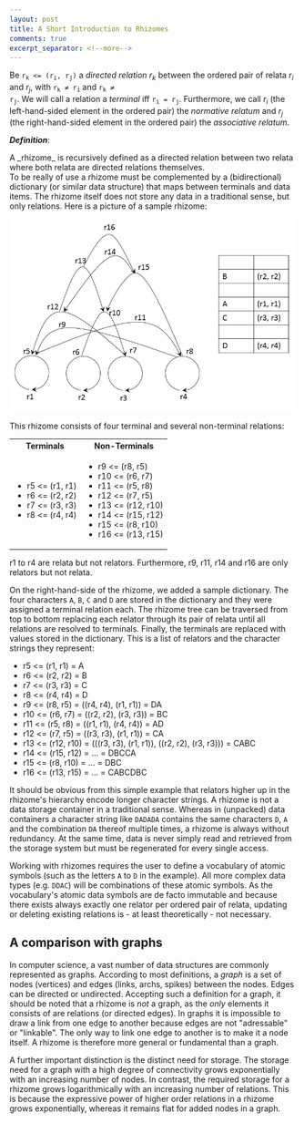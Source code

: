```yaml
---
layout: post
title: A Short Introduction to Rhizomes
comments: true
excerpt_separator: <!--more-->
---
```


Be <code>r<sub>k</sub> <= (r<sub>i</sub>, r<sub>j</sub>)</code> a _directed relation_ _r<sub>k</sub>_ between the ordered pair of relata _r<sub>i</sub>_ and _r<sub>j</sub>_, with <code>r<sub>k</sub> &#8800; r<sub>i</sub></code> and <code>r<sub>k</sub> &#8800; r<sub>j</sub></code>. We will call a relation a _terminal_ iff <code>r<sub>i</sub> = r<sub>j</sub></code>. Furthermore, we call _r<sub>i</sub>_ (the left-hand-sided element in the ordered pair) the _normative relatum_ and _r<sub>j</sub>_ (the right-hand-sided element in the ordered pair) the _associative relatum_.

*__Definition__*:
<div class="message">A _rhizome_ is recursively defined as a directed relation between two relata where both relata are directed relations themselves.</div>
To be really of use a rhizome must be complemented by a (bidirectional) dictionary (or similar data structure) that maps between terminals and data items. The rhizome itself does not store any data in a traditional sense, but only relations.  
Here is a picture of a sample rhizome:

![A simple rhizome](/public/img/simplerhizome.jpg "A simple rhizome")

This rhizome consists of four terminal and several non-terminal relations:

<table>
  <tr>
    <th>
      Terminals
    </th>
    <th>
      Non-Terminals
    </th>
  </tr>
  <tr>
    <td>
      <ul>
        <li>r5 <= (r1, r1)</li>
        <li>r6 <= (r2, r2)</li>
        <li>r7 <= (r3, r3)</li>
        <li>r8 <= (r4, r4)</li>
      </ul>
    </td>
    <td>
      <ul>
        <li>r9 <= (r8, r5)</li>
        <li>r10 <= (r6, r7)</li>
        <li>r11 <= (r5, r8)</li>
        <li>r12 <= (r7, r5)</li>
        <li>r13 <= (r12, r10)</li>
        <li>r14 <= (r15, r12)</li>
        <li>r15 <= (r8, r10)</li>
        <li>r16 <= (r13, r15)</li>
       </ul>
    </td>
  </tr>
</table>

r1 to r4 are relata but not relators. Furthermore, r9, r11, r14 and r16 are only relators but not relata.
  
On the right-hand-side of the rhizome, we added a sample dictionary. The four characters <code>A</code>, <code>B</code>, <code>C</code> and <code>D</code> are stored in the dictionary and they were assigned a terminal relation each. The rhizome tree can be traversed from top to bottom replacing each relator through its pair of relata until all relations are resolved to terminals. Finally, the terminals are replaced with values stored in the dictionary. This is a list of relators and the character strings they represent:

* r5 <= (r1, r1) = A
* r6 <= (r2, r2) = B
* r7 <= (r3, r3) = C
* r8 <= (r4, r4) = D
* r9 <= (r8, r5) = ((r4, r4), (r1, r1)) = DA
* r10 <= (r6, r7) = ((r2, r2), (r3, r3)) = BC
* r11 <= (r5, r8) = ((r1, r1), (r4, r4)) = AD
* r12 <= (r7, r5) = ((r3, r3), (r1, r1)) = CA
* r13 <= (r12, r10) = (((r3, r3), (r1, r1)), ((r2, r2), (r3, r3))) = CABC
* r14 <= (r15, r12) = ... = DBCCA
* r15 <= (r8, r10) = ... = DBC
* r16 <= (r13, r15) = ... = CABCDBC

It should be obvious from this simple example that relators higher up in the rhizome's hierarchy encode longer character strings. A rhizome is not a data storage container in a traditional sense. Whereas in (unpacked) data containers a character string like <code>DADADA</code> contains the same characters <code>D</code>, <code>A</code> and the combination <code>DA</code> thereof multiple times, a rhizome is always without redundancy. At the same time, data is never simply read and retrieved from the storage system but must be regenerated for every single access.

Working with rhizomes requires the user to define a vocabulary of atomic symbols (such as the letters <code>A</code> to <code>D</code> in the example). All more complex data types (e.g. <code>DDAC</code>) will be combinations of these atomic symbols. As the vocabulary's atomic data symbols are de facto immutable and because there exists always exactly one relator per ordered pair of relata, updating or deleting existing relations is - at least theoretically - not necessary.

## A comparison with graphs

In computer science, a vast number of data structures are commonly represented as graphs. According to most definitions, a _graph_ is a set of nodes (vertices) and edges (links, archs, spikes) between the nodes. Edges can be directed or undirected. Accepting such a definition for a graph, it should be noted that a rhizome is _not_ a graph, as the _only_ elements it consists of are relations (or directed edges). In graphs it is impossible to draw a link from one edge to another because edges are not "adressable" or "linkable". The only way to link one edge to another is to make it a node itself. A rhizome is therefore more general or fundamental than a graph.

A further important distinction is the distinct need for storage. The storage need for a graph with a high degree of connectivity grows exponentially with an increasing number of nodes. In contrast, the required storage for a rhizome grows logarithmically with an increasing number of relations. This is because the expressive power of higher order relations in a rhizome grows exponentially, whereas it remains flat for added nodes in a graph.